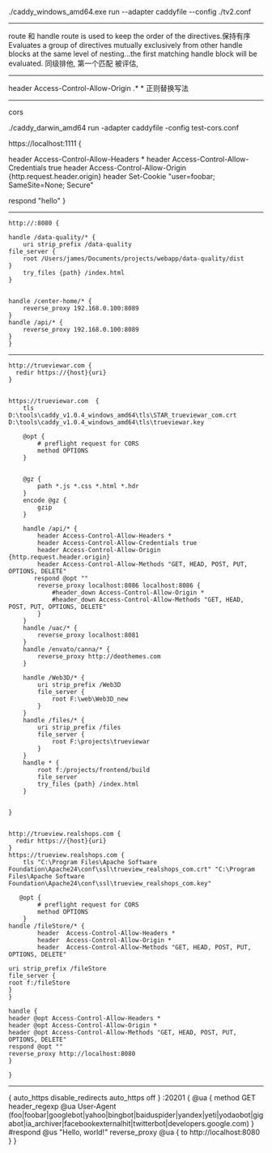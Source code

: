 ./caddy_windows_amd64.exe run --adapter caddyfile --config ./tv2.conf 

---
route 和 handle
route is used to keep the order of the directives.保持有序
Evaluates a group of directives mutually exclusively from other handle blocks at the same level of nesting...the first matching handle block will be evaluated. 同级排他, 第一个匹配 被评估,

---
header Access-Control-Allow-Origin .* *
正则替换写法

---
cors

./caddy_darwin_amd64 run -adapter caddyfile -config test-cors.conf

https://localhost:1111 { 

  header Access-Control-Allow-Headers *
  header Access-Control-Allow-Credentials true
  header Access-Control-Allow-Origin {http.request.header.origin}
  header Set-Cookie "user=foobar; SameSite=None; Secure"

  respond "hello"
} 


---

```
http://:8080 {

handle /data-quality/* {
    uri strip_prefix /data-quality
file_server {
    root /Users/james/Documents/projects/webapp/data-quality/dist
}
    try_files {path} /index.html
}


handle /center-home/* {
    reverse_proxy 192.168.0.100:8089
}
handle /api/* {
    reverse_proxy 192.168.0.100:8089
}
}
```

---

```
http://trueviewar.com {
  redir https://{host}{uri}
}


https://trueviewar.com  {
    tls D:\tools\caddy_v1.0.4_windows_amd64\tls\STAR_trueviewar_com.crt D:\tools\caddy_v1.0.4_windows_amd64\tls\trueviewar.key
    
    @opt {
        # preflight request for CORS
        method OPTIONS
    }
    
    
    @gz {
        path *.js *.css *.html *.hdr
    } 
    encode @gz {
        gzip
    }
    
    handle /api/* {
        header Access-Control-Allow-Headers *
        header Access-Control-Allow-Credentials true
        header Access-Control-Allow-Origin {http.request.header.origin}
        header Access-Control-Allow-Methods "GET, HEAD, POST, PUT, OPTIONS, DELETE"
       respond @opt ""
        reverse_proxy localhost:8086 localhost:8086 {
            #header_down Access-Control-Allow-Origin * 
            #header_down Access-Control-Allow-Methods "GET, HEAD, POST, PUT, OPTIONS, DELETE"
        }
    }
    handle /uac/* {
        reverse_proxy localhost:8081
    }
    handle /envato/canna/* {
        reverse_proxy http://deothemes.com
    }
    
    handle /Web3D/* {
        uri strip_prefix /Web3D
        file_server {
            root F:\web\Web3D_new
        }
    }
    handle /files/* {
        uri strip_prefix /files
        file_server {
            root F:\projects\trueviewar
        }
    }
    handle * {
        root f:/projects/frontend/build
        file_server
        try_files {path} /index.html
    }


}


http://trueview.realshops.com {
  redir https://{host}{uri}
}
https://trueview.realshops.com {
    tls "C:\Program Files\Apache Software Foundation\Apache24\conf\ssl\trueview_realshops_com.crt" "C:\Program Files\Apache Software Foundation\Apache24\conf\ssl\trueview_realshops_com.key" 
    
   @opt {
        # preflight request for CORS
        method OPTIONS
    }
handle /fileStore/* {
        header  Access-Control-Allow-Headers *
        header  Access-Control-Allow-Origin *
        header  Access-Control-Allow-Methods "GET, HEAD, POST, PUT, OPTIONS, DELETE" 

uri strip_prefix /fileStore
file_server {
root f:/fileStore
}
}

handle { 
header @opt Access-Control-Allow-Headers *
header @opt Access-Control-Allow-Origin *
header @opt Access-Control-Allow-Methods "GET, HEAD, POST, PUT, OPTIONS, DELETE" 
respond @opt ""
reverse_proxy http://localhost:8080
}
    
}
```

---
{
    auto_https disable_redirects
    auto_https off
}
:20201 {
  @ua {
    method GET
    header_regexp @ua User-Agent (foo|foobar|googlebot|yahoo|bingbot|baiduspider|yandex|yeti|yodaobot|gigabot|ia_archiver|facebookexternalhit|twitterbot|developers\.google\.com)
  }
  #respond @us "Hello, world!"
  reverse_proxy @ua {
    to http://localhost:8080
  }
}